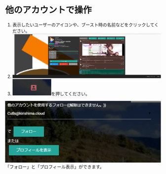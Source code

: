 # 他のアカウントで操作

1. 表示したいユーザーのアイコンや、ブースト時の名前などをクリックしてください。
2. ![user1](https://raw.githubusercontent.com/cutls/TheDeskDocs/master/media/user1.png)
3. ![user16](https://raw.githubusercontent.com/cutls/TheDeskDocs/master/media/user16.png)を押してください。  

![user24](https://raw.githubusercontent.com/cutls/TheDeskDocs/master/media/user24.png)  
「フォロー」と「プロフィール表示」ができます。

